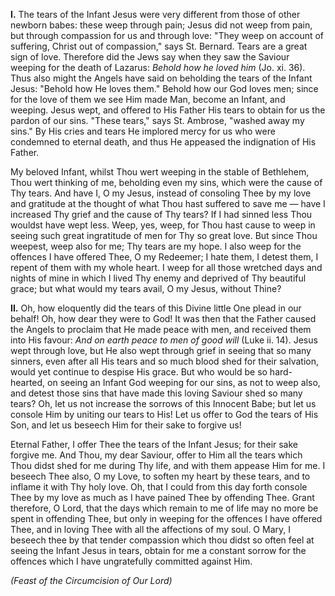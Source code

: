 
**I\.** The tears of the Infant Jesus were very different from those of other newborn babes: these weep through pain; Jesus did not weep from pain, but through compassion for us and through love: \"They weep on account of suffering, Christ out of compassion,\" says St. Bernard. Tears are a great sign of love. Therefore did the Jews say when they saw the Saviour weeping for the death of Lazarus: *Behold how he loved him* (Jo. xi. 36). Thus also might the Angels have said on beholding the tears of the Infant Jesus: \"Behold how He loves them.\" Behold how our God loves men; since for the love of them we see Him made Man, become an Infant, and weeping. Jesus wept, and offered to His Father His tears to obtain for us the pardon of our sins. \"These tears,\" says St. Ambrose, \"washed away my sins.\" By His cries and tears He implored mercy for us who were condemned to eternal death, and thus He appeased the indignation of His Father.

My beloved Infant, whilst Thou wert weeping in the stable of Bethlehem, Thou wert thinking of me, beholding even my sins, which were the cause of Thy tears. And have I, O my Jesus, instead of consoling Thee by my love and gratitude at the thought of what Thou hast suffered to save me — have I increased Thy grief and the cause of Thy tears? If I had sinned less Thou wouldst have wept less. Weep, yes, weep, for Thou hast cause to weep in seeing such great ingratitude of men for Thy so great love. But since Thou weepest, weep also for me; Thy tears are my hope. I also weep for the offences I have offered Thee, O my Redeemer; I hate them, I detest them, I repent of them with my whole heart. I weep for all those wretched days and nights of mine in which I lived Thy enemy and deprived of Thy beautiful grace; but what would my tears avail, O my Jesus, without Thine?

**II\.** Oh, how eloquently did the tears of this Divine little One plead in our behalf! Oh, how dear they were to God! It was then that the Father caused the Angels to proclaim that He made peace with men, and received them into His favour: *And on earth peace to men of good will* (Luke ii. 14). Jesus wept through love, but He also wept through grief in seeing that so many sinners, even after all His tears and so much blood shed for their salvation, would yet continue to despise His grace. But who would be so hard-hearted, on seeing an Infant God weeping for our sins, as not to weep also, and detest those sins that have made this loving Saviour shed so many tears? Oh, let us not increase the sorrows of this Innocent Babe; but let us console Him by uniting our tears to His! Let us offer to God the tears of His Son, and let us beseech Him for their sake to forgive us!

Eternal Father, I offer Thee the tears of the Infant Jesus; for their sake forgive me. And Thou, my dear Saviour, offer to Him all the tears which Thou didst shed for me during Thy life, and with them appease Him for me. I beseech Thee also, O my Love, to soften my heart by these tears, and to inflame it with Thy holy love. Oh, that I could from this day forth console Thee by my love as much as I have pained Thee by offending Thee. Grant therefore, O Lord, that the days which remain to me of life may no more be spent in offending Thee, but only in weeping for the offences I have offered Thee, and in loving Thee with all the affections of my soul. O Mary, I beseech thee by that tender compassion which thou didst so often feel at seeing the Infant Jesus in tears, obtain for me a constant sorrow for the offences which I have ungratefully committed against Him.

*(Feast of the Circumcision of Our Lord)*

